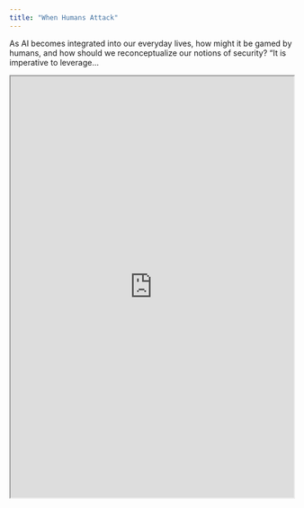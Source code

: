 ```yaml
---
title: "When Humans Attack"
---
```


As AI becomes integrated into our everyday lives, how might it be gamed by humans, and how should we reconceptualize our notions of security? “It is imperative to leverage...

<iframe height="750" width="100%" src="https://ewelton.github.io/ktest/wiki.html#When%20Humans%20Attack"></iframe>
